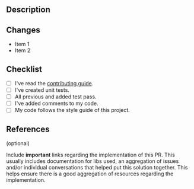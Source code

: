 ## Description
<!-- Please include a brief description of what this PR tries to accomplish -->

## Changes
<!-- What changes did you make? This should follow the same format as the changelog -->

- Item 1
- Item 2

## Checklist

- [ ] I've read the [contributing guide](contributing.md).
- [ ] I've created unit tests.
- [ ] All previous and added test pass.
- [ ] I've added comments to my code.
- [ ] My code follows the style guide of this project.

## References

(optional)

Include __important__ links regarding the implementation of this PR.
This usually includes documentation for libs used, an aggregation of issues and/or individual conversations that helped put this solution together. This helps ensure there is a good aggregation of resources regarding the implementation.
